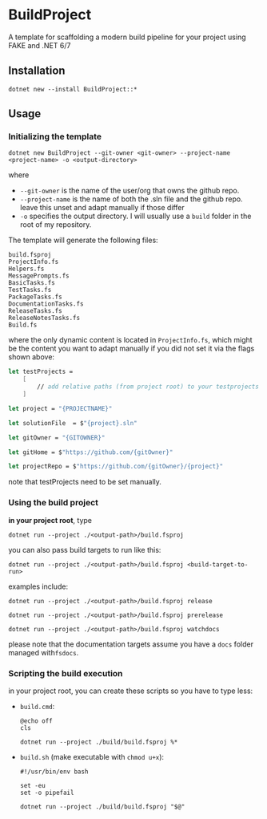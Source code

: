 # BuildProject

A template for scaffolding a modern build pipeline for your project using FAKE and .NET 6/7

## Installation

```
dotnet new --install BuildProject::*
```

## Usage

### Initializing the template

```
dotnet new BuildProject --git-owner <git-owner> --project-name <project-name> -o <output-directory>
```

where 

- `--git-owner` is the name of the user/org that owns the github repo.
- `--project-name` is the name of both the .sln file and the github repo. leave this unset and adapt manually if those differ
- `-o` specifies the output directory. I will usually use a `build` folder in the root of my repository.

The template will generate the following files:

```
build.fsproj
ProjectInfo.fs
Helpers.fs
MessagePrompts.fs
BasicTasks.fs
TestTasks.fs
PackageTasks.fs
DocumentationTasks.fs
ReleaseTasks.fs
ReleaseNotesTasks.fs
Build.fs
```

where the only dynamic content is located in `ProjectInfo.fs`, which might be the content you want to adapt manually if you did not set it via the flags shown above:


```fsharp
let testProjects = 
    [
        // add relative paths (from project root) to your testprojects here
    ]

let project = "{PROJECTNAME}"

let solutionFile  = $"{project}.sln"

let gitOwner = "{GITOWNER}"

let gitHome = $"https://github.com/{gitOwner}"

let projectRepo = $"https://github.com/{gitOwner}/{project}"
```

note that testProjects need to be set manually.

### Using the build project

**in your project root**, type 

```
dotnet run --project ./<output-path>/build.fsproj
```

you can also pass build targets to run like this:

```
dotnet run --project ./<output-path>/build.fsproj <build-target-to-run>
```

examples include:

```
dotnet run --project ./<output-path>/build.fsproj release

dotnet run --project ./<output-path>/build.fsproj prerelease

dotnet run --project ./<output-path>/build.fsproj watchdocs
```

please note that the documentation targets assume you have a `docs` folder managed with`fsdocs`.
    
### Scripting the build execution
    
in your project root, you can create these scripts so you have to type less:

- `build.cmd`:
    
    ```
    @echo off
    cls

    dotnet run --project ./build/build.fsproj %*
    ```
    
 - `build.sh` (make executable with `chmod u+x`):
    
    ```
    #!/usr/bin/env bash

    set -eu
    set -o pipefail

    dotnet run --project ./build/build.fsproj "$@"
    ```   
